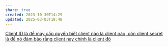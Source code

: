 ```yaml
---
share: true
created: 2023-10-30T14:29
updated: 2025-03-03T18:48
---
```

[Client ID là để máy cấp quyền biết client nào là client nào, còn client secret là để nó đảm bảo rằng client này chính là client đó](./Client%20ID%20l%C3%A0%20%C4%91%E1%BB%83%20m%C3%A1y%20c%E1%BA%A5p%20quy%E1%BB%81n%20bi%E1%BA%BFt%20client%20n%C3%A0o%20l%C3%A0%20client%20n%C3%A0o,%20c%C3%B2n%20client%20secret%20l%C3%A0%20%C4%91%E1%BB%83%20n%C3%B3%20%C4%91%E1%BA%A3m%20b%E1%BA%A3o%20r%E1%BA%B1ng%20client%20n%C3%A0y%20ch%C3%ADnh%20l%C3%A0%20client%20%C4%91%C3%B3.md)